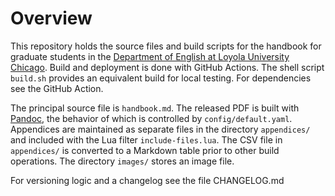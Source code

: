 # Overview

This repository holds the source files and build scripts for the handbook for graduate students in the [Department of English at Loyola University Chicago](https://www.luc.edu/english/).
Build and deployment is done with GitHub Actions.
The shell script `build.sh` provides an equivalent build for local testing.
For dependencies see the GitHub Action.

The principal source file is `handbook.md`.
The released PDF is built with [Pandoc](https://pandoc.org/), the behavior of which is controlled by `config/default.yaml`.
Appendices are maintained as separate files in the directory `appendices/` and included with the Lua filter `include-files.lua`.
The CSV file in `appendices/` is converted to a Markdown table prior to other build operations.
The directory `images/` stores an image file.

For versioning logic and a changelog see the file CHANGELOG.md
